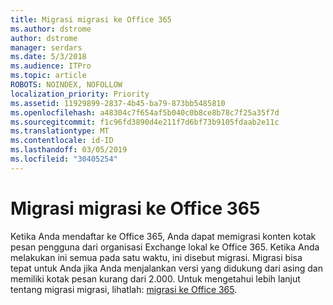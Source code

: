 ```yaml
---
title: Migrasi migrasi ke Office 365
ms.author: dstrome
author: dstrome
manager: serdars
ms.date: 5/3/2018
ms.audience: ITPro
ms.topic: article
ROBOTS: NOINDEX, NOFOLLOW
localization_priority: Priority
ms.assetid: 11929899-2837-4b45-ba79-873bb5485810
ms.openlocfilehash: a48304c7f654af5b040c0b8ce8b78c7f25a35f7d
ms.sourcegitcommit: f1c96fd3890d4e211f7d6bf73b9105fdaab2e11c
ms.translationtype: MT
ms.contentlocale: id-ID
ms.lasthandoff: 03/05/2019
ms.locfileid: "30405254"
---
```

# <a name="cutover-migrations-to-office-365"></a>Migrasi migrasi ke Office 365

Ketika Anda mendaftar ke Office 365, Anda dapat memigrasi konten kotak pesan pengguna dari organisasi Exchange lokal ke Office 365. Ketika Anda melakukan ini semua pada satu waktu, ini disebut migrasi. Migrasi bisa tepat untuk Anda jika Anda menjalankan versi yang didukung dari asing dan memiliki kotak pesan kurang dari 2.000. Untuk mengetahui lebih lanjut tentang migrasi migrasi, lihatlah: [migrasi ke Office 365](https://support.office.com/article/9496e93c-1e59-41a8-9bb3-6e8df0cd81b4.aspx).
  


